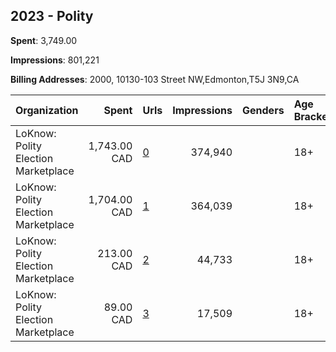 ## 2023 - Polity 
**Spent**: 3,749.00

**Impressions**: 801,221

**Billing Addresses**: 2000, 10130-103 Street NW,Edmonton,T5J 3N9,CA

|Organization|Spent|Urls|Impressions|Genders|Age Brackets|Country Codes|
|:---|---:|:---|---:|:---|:---|:---|
|LoKnow: Polity Election Marketplace|1,743.00 CAD|[0](https://www.snap.com/political-ads/asset/29743b4b520fe6d9e1f446d1f124fd6fb4a1bcf5d813346da658f27697df1655?mediaType=jpg)|374,940||18+|canada|
|LoKnow: Polity Election Marketplace|1,704.00 CAD|[1](https://www.snap.com/political-ads/asset/28e9e2427c6770abe8e6af27b306b4d7ffe292c703b37e36a7d800ba5b39880c?mediaType=jpg)|364,039||18+|canada|
|LoKnow: Polity Election Marketplace|213.00 CAD|[2](https://www.snap.com/political-ads/asset/6e0b7dc350d2e58314979eb96126a2b3624dd96698c3fdcbbb3272cb69ade6d8?mediaType=jpg)|44,733||18+|canada|
|LoKnow: Polity Election Marketplace|89.00 CAD|[3](https://www.snap.com/political-ads/asset/8ef998de4042f6fa352359bb49a11e072af3947ed1ed570bd0a48f98eb9d3150?mediaType=jpg)|17,509||18+|canada|
